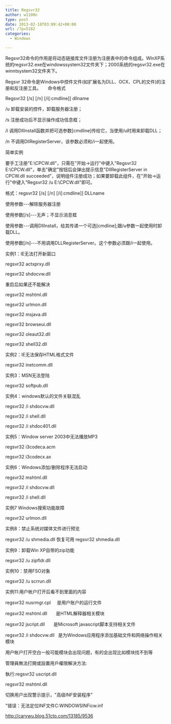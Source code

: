 ```yaml
---
title: Regsvr32
author: w1100n
type: post
date: 2013-02-18T03:09:42+00:00
url: /?p=5182
categories:
  - Windows

---
```

Regsvr32命令的作用是将动态链接库文件注册为注册表中的命令组成。WInXP系统的regsvr32.exe在windowssystem32文件夹下；2000系统的regsvr32.exe在winntsystem32文件夹下。

Regsvr 32命令是Windows中控件文件(如扩展名为DLL、OCX、CPL的文件)的注册和反注册工具。　　命令格式

Regsvr32 \[/s\] \[/n\] [/i[:cmdline]] dllname

/u 卸载安装的控件，卸载服务器注册；

/s 注册成功后不显示操作成功信息框；

/i 调用DllInstall函数并把可选参数[cmdline]传给它，当使用/u时用来卸载DLL；

/n 不调用DllRegisterServer，该参数必须和/i一起使用。

简单实例

要手工注册"E:\CPCW.dll"，只需在"开始→运行"中键入"Regsvr32 E:\CPCW.dll"，单击"确定"按钮后会弹出提示信息"DllRegisterServer in CPCW.dll succeeded"，说明组件注册成功；如果要卸载此组件，在"开始→运行"中键入"Regsvr32 /u E:\CPCW.dll"即可。

格式：regsvr32 \[/s\] \[/n\] [/i[:cmdline]] DLLname

使用参数---解除服务器注册

使用参数[/s]---无声；不显示消息框

使用参数---调用DllInstall，给其传递一个可选[cmdline];跟/u参数一起使用时卸载DLL。

使用参数[/n]---不用调用DLLRegisterServer。这个参数必须跟/i一起使用。

实例1：IE无法打开新窗口

regsvr32 actxprxy.dll

regsvr32 shdocvw.dll

重启后如果还不能解决

regsvr32 mshtml.dll

regsvr32 urlmon.dll

regsvr32 msjava.dll

regsvr32 browseui.dll

regsvr32 oleaut32.dll

regsvr32 shell32.dll

实例2：IE无法保存HTML格式文件

regsvr32 inetcomm.dll

实例3：MSN无法登陆

regsvr32 softpub.dll

实例4：windows默认的文件关联混乱

regsvr32 /i shdocvw.dll

regsvr32 /i shell.dll

regsvr32 /i shdoc401.dll

实例5：Window server 2003中无法播放MP3

regsvr32 i3codeca.acm

regsvr32 i3codecx.ax

实例6：Windows添加/删除程序无法启动

regsvr32 mshtml.dll

regsvr32 /i shdocvw.dll

regsvr32 /i shell.dll

实例7 Windows搜索功能故障

regsvr32 urlmon.dll

实例8：禁止系统对媒体文件进行预览

regsvr32 /u shmedia.dll 恢复可用 regsvr32 shmedia.dll

实例9：卸载Win XP自带的zip功能

regsvr32 /u zipfldr.dll

实例10：禁用FSO对象

regsvr32 /u scrrun.dll

实例11:用户帐户打开后看不到里面的内容

regsvr32 nusrmgr.cpl     是用户账户的运行文件
  
regsvr32 mshtml.dll       是HTML解释器相关模块
  
regsvr32 jscript.dll       是Microsoft javascript脚本支持相关文件
  
regsvr32 /i shdocvw.dll   是为Windows应用程序添加基础文件和网络操作相关模块

用户帐户打开空白一般可能模块会出现问题，有的会出现比如模块找不到等

管理員無法打開或設置用戶權限解決方法:
  
執行:regsvr32 uscript.dll
  
regsvr32 mshtml.dll

切换用户出现警示提示，"高级INF安装程序"
  
"错误：无法定位INF文件C:WINDOWSINFicw.inf


http://carywu.blog.51cto.com/13185/9536